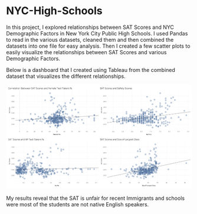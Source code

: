 # NYC-High-Schools

In this project, I explored relationships between SAT Scores and NYC Demographic Factors in New York City Public High Schools. I used Pandas to read in the various datasets, cleaned them and then combined the datasets into one file for easy analysis. Then I created a few scatter plots to easily visualize the relationships between SAT Scores and various Demographic Factors.

Below is a dashboard that I created using Tableau from the combined dataset that visualizes the different relationships.

<img src="https://raw.githubusercontent.com/sunnyyan97/sunnyyan97.github.io/main/nychighschool.001.jpeg">

My results reveal that the SAT is unfair for recent Immigrants and schools were most of the students are not native English speakers. 

